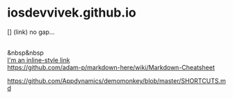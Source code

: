 # iosdevvivek.github.io
[] (link) no gap...  <br>

<a href="test">  </a><br>
&nbsp&nbsp <br>
[I'm an inline-style link](https://www.google.com) <br>
https://github.com/adam-p/markdown-here/wiki/Markdown-Cheatsheet

https://github.com/Appdynamics/demomonkey/blob/master/SHORTCUTS.md



